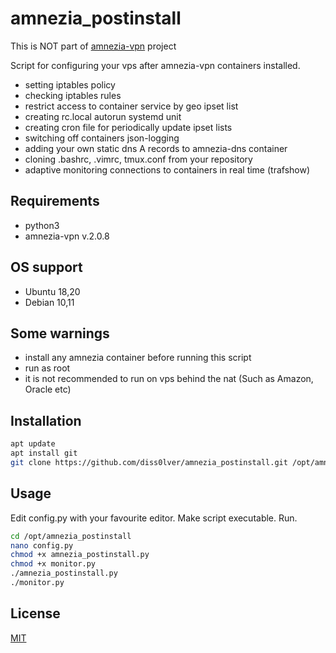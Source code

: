 # amnezia_postinstall

This is NOT part of [amnezia-vpn](https://github.com/amnezia-vpn) project

Script for configuring your vps after amnezia-vpn containers installed.
 
- setting iptables policy
- checking iptables rules
- restrict access to container service by geo ipset list
- creating rc.local autorun systemd unit
- creating cron file for periodically update ipset lists
- switching off containers json-logging
- adding your own static dns A records to amnezia-dns container
- cloning .bashrc, .vimrc, tmux.conf from your repository
- adaptive monitoring connections to containers in real time (trafshow) 

## Requirements
- python3
- amnezia-vpn v.2.0.8

## OS support
 - Ubuntu 18,20
 - Debian 10,11
 
## Some warnings
- install any amnezia container before running this script
- run as root
- it is not recommended to run on vps behind the nat (Such as Amazon, Oracle etc) 

## Installation

```bash
apt update
apt install git
git clone https://github.com/diss0lver/amnezia_postinstall.git /opt/amnezia_postinstall
```

## Usage
Edit config.py with your favourite editor. Make script executable. Run.  

```bash
cd /opt/amnezia_postinstall
nano config.py
chmod +x amnezia_postinstall.py
chmod +x monitor.py
./amnezia_postinstall.py
./monitor.py
```

## License
[MIT](https://choosealicense.com/licenses/mit/)
